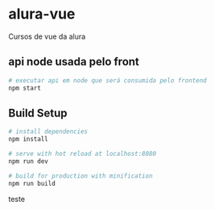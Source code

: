 # alura-vue

Cursos de vue da alura

## api node usada pelo front

``` bash
# executar api em node que será consumida pelo frontend
npm start
```

## Build Setup

``` bash
# install dependencies
npm install

# serve with hot reload at localhost:8080
npm run dev

# build for production with minification
npm run build
```

teste
